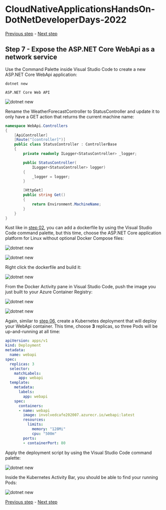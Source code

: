 # CloudNativeApplicationsHandsOn-DotNetDeveloperDays-2022

[Previous step](../step-06/README.md) - [Next step](../step-08/README.md)

## Step 7 - Expose the ASP.NET Core WebApi as a network service

Use the Command Palette inside Visual Studio Code to create a new ASP.NET Core WebApi application:

```
dotnet new
```

```
ASP.NET Core Web API
```

![dotnet new](sshot-38.png)

Rename the WeatherForecastController to StatusController and update it to only have a GET action that returns the current machine name:

```csharp
namespace WebApi.Controllers
{
    [ApiController]
    [Route("[controller]")]
    public class StatusController : ControllerBase
    {
        private readonly ILogger<StatusController> _logger;

        public StatusController(
            ILogger<StatusController> logger)
        {
            _logger = logger;
        }

        [HttpGet]
        public string Get()
        {
            return Environment.MachineName;
        }
    }
}
```

Kust like in [step 02](../step-02/README.md), you can add a dockerfile by using the Visual Studio Code command palette, but this time, choose the ASP.NET Core application platform for Linux without optional Docker Compose files:

![dotnet new](sshot-39.png)

![dotnet new](sshot-40.png)

Right click the dockerfile and build it:

![dotnet new](sshot-41.png)

From the Docker Activity pane in Visual Studio Code, push the image you just built to your Azure Container Registry:

![dotnet new](sshot-42.png)

![dotnet new](sshot-43.png)

Again, similar to [step 06](../step-06/README.md), create a Kubernetes deployment that will deploy your WebApi container. This time, choose **3** replicas, so three Pods will be up-and-running at all time:

```yaml
apiVersion: apps/v1
kind: Deployment
metadata:
  name: webapi
spec:
  replicas: 3
  selector:
    matchLabels:
      app: webapi
  template:
    metadata:
      labels:
        app: webapi
    spec:
      containers:
      - name: webapi
        image: involvedcafe202007.azurecr.io/webapi:latest
        resources:
          limits:
            memory: "128Mi"
            cpu: "500m"
        ports:
        - containerPort: 80
```

Apply the deployment script by using the Visual Studio Code command palette:

![dotnet new](sshot-44.png)

Inside the Kubernetes Activity Bar, you should be able to find your running Pods:

![dotnet new](sshot-45.png)

[Previous step](../step-06/README.md) - [Next step](../step-08/README.md)